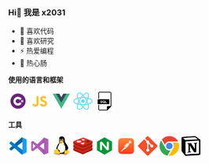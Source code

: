 ### Hi👋 我是 x2031


- 🔭 喜欢代码
- 🌱 喜欢研究
- ⚡ 热爱编程
- 💬 热心肠

**使用的语言和框架**

<code><img height="40" src="ln1.png" alt="C#" title="C#"></code>
<code><img height="40" src="ln2.png" alt=".Net" title=".Ner"></code>
<code><img height="40" src="ln3.png" alt="Js" title="Js"></code>
<code><img height="40" src="ln4.png" alt="Vue" title="Vue"></code>
<code><img height="40" src="ln5.png" alt="React" title="React"></code>

**工具**

<code><img height="40" src="tool1.png" alt="VSCode" title="VSCode"></code>
<code><img height="40" src="tool2.png" alt="VS2022" title="VS2022"></code>
<code><img height="40" src="tool3.png" alt="Linux" title="Linux"></code>
<code><img height="40" src="tool4.png" alt="Redis" title="Redis"></code>
<code><img height="40" src="tool5.png" alt="Nginx" title="Nginx"></code>
<code><img height="40" src="tool6.png" alt="Postman" title="Postman"></code>
<code><img height="40" src="tool7.png" alt="Git" title="Git"></code>
<code><img height="40" src="tool8.png" alt="Chrome" title="Chrome"></code>
<code><img height="40" src="tool9.png" alt="Notion" title="Notion"></code>

